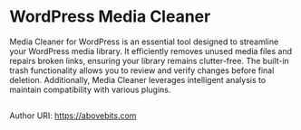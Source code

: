 # WordPress Media Cleaner
Media Cleaner for WordPress is an essential tool designed to streamline your WordPress media library. It efficiently removes unused media files and repairs broken links, ensuring your library remains clutter-free. The built-in trash functionality allows you to review and verify changes before final deletion. Additionally, Media Cleaner leverages intelligent analysis to maintain compatibility with various plugins.
##
Author URI: https://abovebits.com
